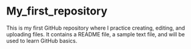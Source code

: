 # My_first_repository
This is my first GitHub repository where I practice creating, editing, and uploading files. It contains a README file, a sample text file, and will be used to learn GitHub basics.
